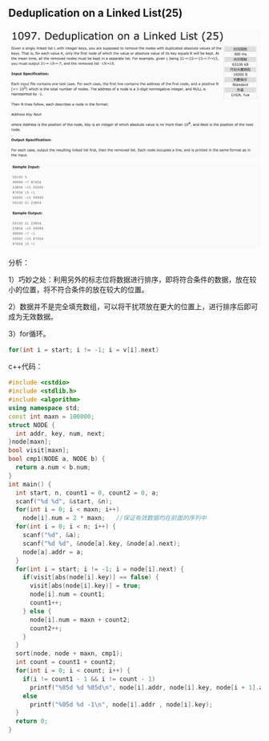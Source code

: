 ## Deduplication on a Linked List(25)

![1097](image/1097_1.png)
![1097](image/1097_2.png)

分析：

1）巧妙之处：利用另外的标志位将数据进行排序，即将符合条件的数据，放在较小的位置，将不符合条件的放在较大的位置。

2）数据并不是完全填充数组，可以将干扰项放在更大的位置上，进行排序后即可成为无效数据。

3）for循环。

```c++
for(int i = start; i != -1; i = v[i].next)
```

c++代码：

```c++
#include <cstdio>
#include <stdlib.h>
#include <algorithm>
using namespace std;
const int maxn = 100000;
struct NODE {
  int addr, key, num, next;
}node[maxn];
bool visit[maxn];
bool cmp1(NODE a, NODE b) {
  return a.num < b.num;
}
int main() {
  int start, n, count1 = 0, count2 = 0, a;
  scanf("%d %d", &start, &n);
  for(int i = 0; i < maxn; i++)
    node[i].num = 2 * maxn;   //保证有效数据均在前面的序列中
  for(int i = 0; i < n; i++) {
    scanf("%d", &a);
    scanf("%d %d", &node[a].key, &node[a].next);
    node[a].addr = a;
  }
  for(int i = start; i != -1; i = node[i].next) {
    if(visit[abs(node[i].key)] == false) {
      visit[abs(node[i].key)] = true;
      node[i].num = count1;
      count1++;
    } else {
      node[i].num = maxn + count2;
      count2++;
    }
  }
  sort(node, node + maxn, cmp1);
  int count = count1 + count2;
  for(int i = 0; i < count; i++) {
    if(i != count1 - 1 && i != count - 1)
      printf("%05d %d %05d\n", node[i].addr, node[i].key, node[i + 1].addr);
    else
      printf("%05d %d -1\n", node[i].addr , node[i].key);
  }
  return 0;
}
```
